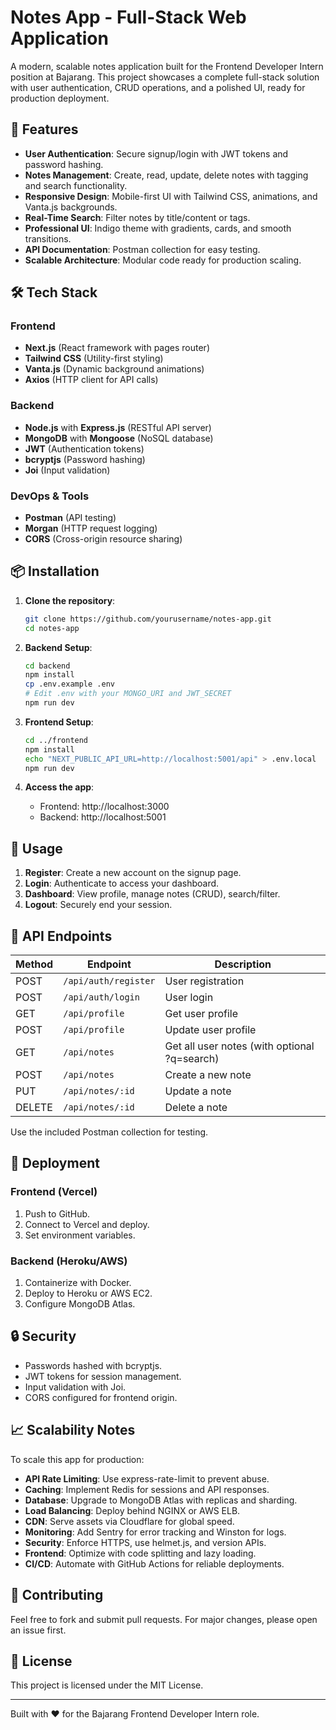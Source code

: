 # Notes App - Full-Stack Web Application

A modern, scalable notes application built for the Frontend Developer Intern position at Bajarang. This project showcases a complete full-stack solution with user authentication, CRUD operations, and a polished UI, ready for production deployment.

## 🚀 Features

- **User Authentication**: Secure signup/login with JWT tokens and password hashing.
- **Notes Management**: Create, read, update, delete notes with tagging and search functionality.
- **Responsive Design**: Mobile-first UI with Tailwind CSS, animations, and Vanta.js backgrounds.
- **Real-Time Search**: Filter notes by title/content or tags.
- **Professional UI**: Indigo theme with gradients, cards, and smooth transitions.
- **API Documentation**: Postman collection for easy testing.
- **Scalable Architecture**: Modular code ready for production scaling.

## 🛠 Tech Stack

### Frontend
- **Next.js** (React framework with pages router)
- **Tailwind CSS** (Utility-first styling)
- **Vanta.js** (Dynamic background animations)
- **Axios** (HTTP client for API calls)

### Backend
- **Node.js** with **Express.js** (RESTful API server)
- **MongoDB** with **Mongoose** (NoSQL database)
- **JWT** (Authentication tokens)
- **bcryptjs** (Password hashing)
- **Joi** (Input validation)

### DevOps & Tools
- **Postman** (API testing)
- **Morgan** (HTTP request logging)
- **CORS** (Cross-origin resource sharing)

## 📦 Installation

1. **Clone the repository**:
   ```bash
   git clone https://github.com/yourusername/notes-app.git
   cd notes-app
   ```

2. **Backend Setup**:
   ```bash
   cd backend
   npm install
   cp .env.example .env
   # Edit .env with your MONGO_URI and JWT_SECRET
   npm run dev
   ```

3. **Frontend Setup**:
   ```bash
   cd ../frontend
   npm install
   echo "NEXT_PUBLIC_API_URL=http://localhost:5001/api" > .env.local
   npm run dev
   ```

4. **Access the app**:
   - Frontend: http://localhost:3000
   - Backend: http://localhost:5001

## 📖 Usage

1. **Register**: Create a new account on the signup page.
2. **Login**: Authenticate to access your dashboard.
3. **Dashboard**: View profile, manage notes (CRUD), search/filter.
4. **Logout**: Securely end your session.

## 🔌 API Endpoints

| Method | Endpoint | Description |
|--------|----------|-------------|
| POST | `/api/auth/register` | User registration |
| POST | `/api/auth/login` | User login |
| GET | `/api/profile` | Get user profile |
| POST | `/api/profile` | Update user profile |
| GET | `/api/notes` | Get all user notes (with optional ?q=search) |
| POST | `/api/notes` | Create a new note |
| PUT | `/api/notes/:id` | Update a note |
| DELETE | `/api/notes/:id` | Delete a note |

Use the included Postman collection for testing.

## 🚀 Deployment

### Frontend (Vercel)
1. Push to GitHub.
2. Connect to Vercel and deploy.
3. Set environment variables.

### Backend (Heroku/AWS)
1. Containerize with Docker.
2. Deploy to Heroku or AWS EC2.
3. Configure MongoDB Atlas.

## 🔒 Security

- Passwords hashed with bcryptjs.
- JWT tokens for session management.
- Input validation with Joi.
- CORS configured for frontend origin.

## 📈 Scalability Notes

To scale this app for production:

- **API Rate Limiting**: Use express-rate-limit to prevent abuse.
- **Caching**: Implement Redis for sessions and API responses.
- **Database**: Upgrade to MongoDB Atlas with replicas and sharding.
- **Load Balancing**: Deploy behind NGINX or AWS ELB.
- **CDN**: Serve assets via Cloudflare for global speed.
- **Monitoring**: Add Sentry for error tracking and Winston for logs.
- **Security**: Enforce HTTPS, use helmet.js, and version APIs.
- **Frontend**: Optimize with code splitting and lazy loading.
- **CI/CD**: Automate with GitHub Actions for reliable deployments.

## 🤝 Contributing

Feel free to fork and submit pull requests. For major changes, please open an issue first.

## 📄 License

This project is licensed under the MIT License.

---

Built with ❤️ for the Bajarang Frontend Developer Intern role.
